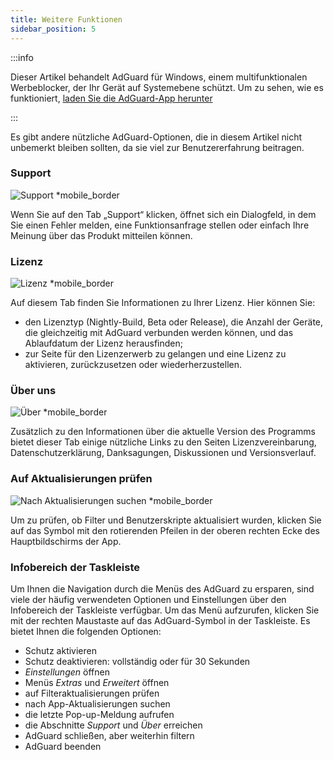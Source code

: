 ```yaml
---
title: Weitere Funktionen
sidebar_position: 5
---
```


:::info

Dieser Artikel behandelt AdGuard für Windows, einem multifunktionalen Werbeblocker, der Ihr Gerät auf Systemebene schützt. Um zu sehen, wie es funktioniert, [laden Sie die AdGuard-App herunter](https://agrd.io/download-kb-adblock)

:::

Es gibt andere nützliche AdGuard-Optionen, die in diesem Artikel nicht unbemerkt bleiben sollten, da sie viel zur Benutzererfahrung beitragen.

### Support

![Support \*mobile\_border](https://cdn.adtidy.org/content/kb/ad_blocker/windows/overview/support.png)

Wenn Sie auf den Tab „Support“ klicken, öffnet sich ein Dialogfeld, in dem Sie einen Fehler melden, eine Funktionsanfrage stellen oder einfach Ihre Meinung über das Produkt mitteilen können.

### Lizenz

![Lizenz \*mobile\_border](https://cdn.adtidy.org/content/kb/ad_blocker/windows/overview/license.png)

Auf diesem Tab finden Sie Informationen zu Ihrer Lizenz. Hier können Sie:

- den Lizenztyp (Nightly-Build, Beta oder Release), die Anzahl der Geräte, die gleichzeitig mit AdGuard verbunden werden können, und das Ablaufdatum der Lizenz herausfinden;
- zur Seite für den Lizenzerwerb zu gelangen und eine Lizenz zu aktivieren, zurückzusetzen oder wiederherzustellen.

### Über uns

![Über \*mobile\_border](https://cdn.adtidy.org/content/kb/ad_blocker/windows/overview/about.png)

Zusätzlich zu den Informationen über die aktuelle Version des Programms bietet dieser Tab einige nützliche Links zu den Seiten Lizenzvereinbarung, Datenschutzerklärung, Danksagungen, Diskussionen und Versionsverlauf.

### Auf Aktualisierungen prüfen

![Nach Aktualisierungen suchen \*mobile\_border](https://cdn.adtidy.org/content/kb/ad_blocker/windows/overview/check-updates.png)

Um zu prüfen, ob Filter und Benutzerskripte aktualisiert wurden, klicken Sie auf das Symbol mit den rotierenden Pfeilen in der oberen rechten Ecke des Hauptbildschirms der App.

### Infobereich der Taskleiste

Um Ihnen die Navigation durch die Menüs des AdGuard zu ersparen, sind viele der häufig verwendeten Optionen und Einstellungen über den Infobereich der Taskleiste verfügbar. Um das Menü aufzurufen, klicken Sie mit der rechten Maustaste auf das AdGuard-Symbol in der Taskleiste. Es bietet Ihnen die folgenden Optionen:

- Schutz aktivieren
- Schutz deaktivieren: vollständig oder für 30 Sekunden
- _Einstellungen_ öffnen
- Menüs _Extras_ und _Erweitert_ öffnen
- auf Filteraktualisierungen prüfen
- nach App-Aktualisierungen suchen
- die letzte Pop-up-Meldung aufrufen
- die Abschnitte _Support_ und _Über_ erreichen
- AdGuard schließen, aber weiterhin filtern
- AdGuard beenden
